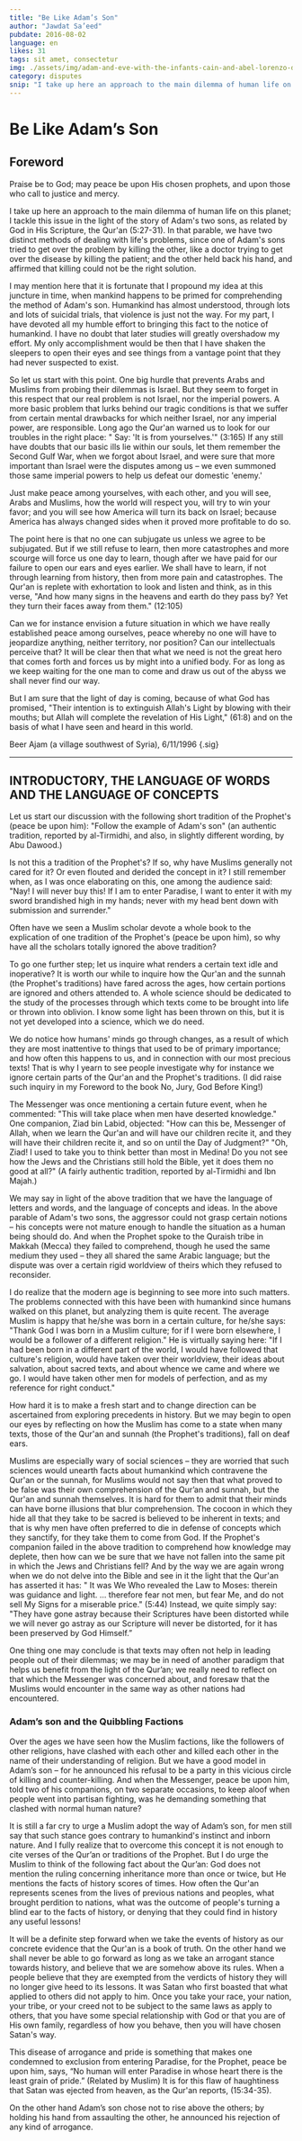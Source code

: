 ```yaml
---
title: "Be Like Adam’s Son"
author: "Jawdat Sa’eed"
pubdate: 2016-08-02
language: en
likes: 31
tags: sit amet, consectetur
img: ./assets/img/adam-and-eve-with-the-infants-cain-and-abel-lorenzo-de-ferrari.jpg
category: disputes
snip: "I take up here an approach to the main dilemma of human life on this planet; I tackle this issue in the light of the story of Adam's two sons, as related by God in His Scripture, the Qur'an (5:27-31)."
---
```


# Be Like Adam’s Son

## Foreword

Praise be to God; may peace be upon His chosen prophets, and upon those who call to justice and mercy.

I take up here an approach to the main dilemma of human life on this planet; I tackle this issue in the light of the story of Adam's two sons, as related by God in His Scripture, the Qur'an (5:27-31). In that parable, we have two distinct methods of dealing with life's problems, since one of Adam's sons tried to get over the problem by killing the other, like a doctor trying to get over the disease by killing the patient; and the other held back his hand, and affirmed that killing could not be the right solution.

I may mention here that it is fortunate that I propound my idea at this juncture in time, when mankind happens to be primed for comprehending the method of Adam's son. Humankind has almost understood, through lots and lots of suicidal trials, that violence is just not the way. For my part, I have devoted all my humble effort to bringing this fact to the notice of humankind. I have no doubt that later studies will greatly overshadow my effort. My only accomplishment would be then that I have shaken the sleepers to open their eyes and see things from a vantage point that they had never suspected to exist.

So let us start with this point. One big hurdle that prevents Arabs and Muslims from probing their dilemmas is Israel. But they seem to forget in this respect that our real problem is not Israel, nor the imperial powers. A more basic problem that lurks behind our tragic conditions is that we suffer from certain mental drawbacks for which neither Israel, nor any imperial power, are responsible. Long ago the Qur'an warned us to look for our troubles in the right place: " Say: 'It is from yourselves.'" (3:165) If any still have doubts that our basic ills lie within our souls, let them remember the Second Gulf War, when we forgot about Israel, and were sure that more important than Israel were the disputes among us – we even summoned those same imperial powers to help us defeat our domestic 'enemy.'

Just make peace among yourselves, with each other, and you will see, Arabs and Muslims, how the world will respect you, will try to win your favor; and you will see how America will turn its back on Israel; because America has always changed sides when it proved more profitable to do so.

The point here is that no one can subjugate us unless we agree to be subjugated. But if we still refuse to learn, then more catastrophes and more scourge will force us one day to learn, though after we have paid for our failure to open our ears and eyes earlier. We shall have to learn, if not through learning from history, then from more pain and catastrophes. The Qur'an is replete with exhortation to look and listen and think, as in this verse, "And how many signs in the heavens and earth do they pass by? Yet they turn their faces away from them." (12:105)

Can we for instance envision a future situation in which we have really established peace among ourselves, peace whereby no one will have to jeopardize anything, neither territory, nor position? Can our intellectuals perceive that? It will be clear then that what we need is not the great hero that comes forth and forces us by might into a unified body. For as long as we keep waiting for the one man to come and draw us out of the abyss we shall never find our way.

But I am sure that the light of day is coming, because of what God has promised, "Their intention is to extinguish Allah's Light by blowing with their mouths; but Allah will complete the revelation of His Light," (61:8) and on the basis of what I have seen and heard in this world.

Beer Ajam (a village southwest of Syria), 6/11/1996 {.sig}

---

## INTRODUCTORY, THE LANGUAGE OF WORDS AND THE LANGUAGE OF CONCEPTS

Let us start our discussion with the following short tradition of the Prophet's (peace be upon him): "Follow the example of Adam's son" (an authentic tradition, reported by al-Tirmidhi, and also, in slightly different wording, by Abu Dawood.)

Is not this a tradition of the Prophet's? If so, why have Muslims generally not cared for it? Or even flouted and derided the concept in it? I still remember when, as I was once elaborating on this, one among the audience said: "Nay! I will never buy this! If I am to enter Paradise, I want to enter it with my sword brandished high in my hands; never with my head bent down with submission and surrender."

Often have we seen a Muslim scholar devote a whole book to the explication of one tradition of the Prophet's (peace be upon him), so why have all the scholars totally ignored the above tradition?

To go one further step; let us inquire what renders a certain text idle and inoperative? It is worth our while to inquire how the Qur'an and the sunnah (the Prophet's traditions) have fared across the ages, how certain portions are ignored and others attended to. A whole science should be dedicated to the study of the processes through which texts come to be brought into life or thrown into oblivion. I know some light has been thrown on this, but it is not yet developed into a science, which we do need.

We do notice how humans' minds go through changes, as a result of which they are most inattentive to things that used to be of primary importance; and how often this happens to us, and in connection with our most precious texts! That is why I yearn to see people investigate why for instance we ignore certain parts of the Qur'an and the Prophet's traditions. (I did raise such inquiry in my Foreword to the book No, Jury, God Before King!)

The Messenger was once mentioning a certain future event, when he commented: "This will take place when men have deserted knowledge." One companion, Ziad bin Labid, objected: "How can this be, Messenger of Allah, when we learn the Qur'an and will have our children recite it, and they will have their children recite it, and so on until the Day of Judgment?" "Oh, Ziad! I used to take you to think better than most in Medina! Do you not see how the Jews and the Christians still hold the Bible, yet it does them no good at all?" (A fairly authentic tradition, reported by al-Tirmidhi and Ibn Majah.)

We may say in light of the above tradition that we have the language of letters and words, and the language of concepts and ideas. In the above parable of Adam's two sons, the aggressor could not grasp certain notions – his concepts were not mature enough to handle the situation as a human being should do. And when the Prophet spoke to the Quraish tribe in Makkah (Mecca) they failed to comprehend, though he used the same medium they used – they all shared the same Arabic language; but the dispute was over a certain rigid worldview of theirs which they refused to reconsider.

I do realize that the modern age is beginning to see more into such matters. The problems connected with this have been with humankind since humans walked on this planet, but analyzing them is quite recent. The average Muslim is happy that he/she was born in a certain culture, for he/she says: "Thank God I was born in a Muslim culture; for if I were born elsewhere, I would be a follower of a different religion." He is virtually saying here: "If I had been born in a different part of the world, I would have followed that culture's religion, would have taken over their worldview, their ideas about salvation, about sacred texts, and about whence we came and where we go. I would have taken other men for models of perfection, and as my reference for right conduct."

How hard it is to make a fresh start and to change direction can be ascertained from exploring precedents in history. But we may begin to open our eyes by reflecting on how the Muslim has come to a state when many texts, those of the Qur'an and sunnah (the Prophet's traditions), fall on deaf ears.

Muslims are especially wary of social sciences – they are worried that such sciences would unearth facts about humankind which contravene the Qur'an or the sunnah, for Muslims would not say then that what proved to be false was their own comprehension of the Qur’an and sunnah, but the Qur'an and sunnah themselves. It is hard for them to admit that their minds can have borne illusions that blur comprehension. The cocoon in which they hide all that they take to be sacred is believed to be inherent in texts; and that is why men have often preferred to die in defense of concepts which they sanctify, for they take them to come from God. If the Prophet's companion failed in the above tradition to comprehend how knowledge may deplete, then how can we be sure that we have not fallen into the same pit in which the Jews and Christians fell? And by the way we are again wrong when we do not delve into the Bible and see in it the light that the Qur'an has asserted it has: " It was We Who revealed the Law to Moses: therein was guidance and light. … therefore fear not men, but fear Me, and do not sell My Signs for a miserable price." (5:44) Instead, we quite simply say: "They have gone astray because their Scriptures have been distorted while we will never go astray as our Scripture will never be distorted, for it has been preserved by God Himself.”

One thing one may conclude is that texts may often not help in leading people out of their dilemmas; we may be in need of another paradigm that helps us benefit from the light of the Qur’an; we really need to reflect on that which the Messenger was concerned about, and foresaw that the Muslims would encounter in the same way as other nations had encountered.


### Adam’s son and the Quibbling Factions

Over the ages we have seen how the Muslim factions, like the followers of other religions, have clashed with each other and killed each other in the name of their understanding of religion. But we have a good model in Adam’s son – for he announced his refusal to be a party in this vicious circle of killing and counter-killing. And when the Messenger, peace be upon him, told two of his companions, on two separate occasions, to keep aloof when people went into partisan fighting, was he demanding something that clashed with normal human nature?

It is still a far cry to urge a Muslim adopt the way of Adam’s son, for men still say that such stance goes contrary to humankind's instinct and inborn nature. And I fully realize that to overcome this concept it is not enough to cite verses of the Qur’an or traditions of the Prophet. But I do urge the Muslim to think of the following fact about the Qur’an: God does not mention the ruling concerning inheritance more than once or twice, but He mentions the facts of history scores of times. How often the Qur'an represents scenes from the lives of previous nations and peoples, what brought perdition to nations, what was the outcome of people's turning a blind ear to the facts of history, or denying that they could find in history any useful lessons!

It will be a definite step forward when we take the events of history as our concrete evidence that the Qur'an is a book of truth. On the other hand we shall never be able to go forward as long as we take an arrogant stance towards history, and believe that we are somehow above its rules. When a people believe that they are exempted from the verdicts of history they will no longer give heed to its lessons. It was Satan who first boasted that what applied to others did not apply to him. Once you take your race, your nation, your tribe, or your creed not to be subject to the same laws as apply to others, that you have some special relationship with God or that you are of His own family, regardless of how you behave, then you will have chosen Satan's way.

This disease of arrogance and pride is something that makes one condemned to exclusion from entering Paradise, for the Prophet, peace be upon him, says, “No human will enter Paradise in whose heart there is the least grain of pride.” (Related by Muslim) It is for this flaw of haughtiness that Satan was ejected from heaven, as the Qur'an reports, (15:34-35).

On the other hand Adam’s son chose not to rise above the others; by holding his hand from assaulting the other, he announced his rejection of any kind of arrogance.

